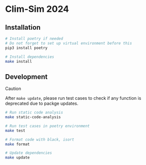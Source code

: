 # Clim-Sim 2024

## Installation

```bash
# Install poetry if needed
# Do not forget to set up virtual environment before this
pip3 install poetry

# Install dependencies
make install
```

## Development

> [!CAUTION]
> After `make update`, please run test cases to check if any function is deprecated due to packge updates.

```bash
# Run static code analysis
make static-code-analysis

# Run test cases in poetry environment
make test

# Format code with black, isort
make format

# Update dependencies
make update
```
